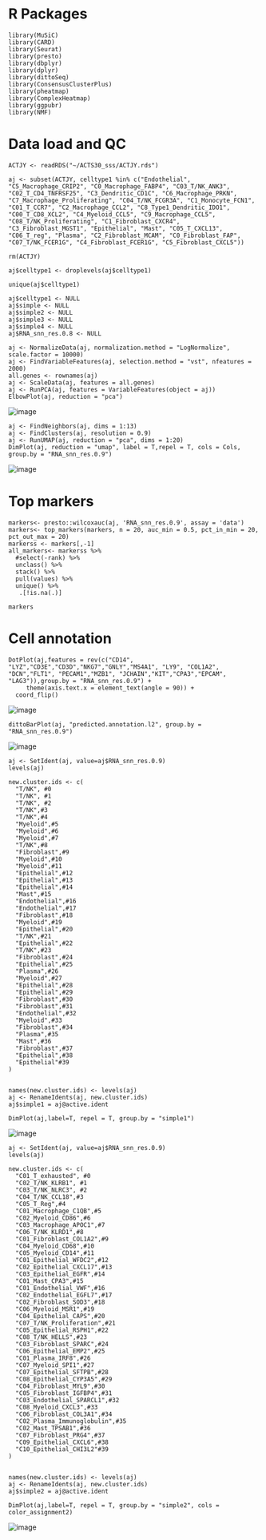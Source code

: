 # R Packages
```{r}
library(MuSiC)
library(CARD)
library(Seurat)
library(presto)
library(dbplyr)
library(dplyr)
library(dittoSeq)
library(ConsensusClusterPlus)
library(pheatmap)
library(ComplexHeatmap)
library(ggpubr)
library(NMF)
```

# Data load and QC
```{r}
ACTJY <- readRDS("~/ACTS30_sss/ACTJY.rds")
```


```{r}
aj <- subset(ACTJY, celltype1 %in% c("Endothelial", "C5_Macrophage_CRIP2", "C0_Macrophage_FABP4", "C03_T/NK_ANK3", "C02_T_CD4_TNFRSF25", "C3_Dendritic_CD1C", "C6_Macrophage_PRKN", "C7_Macrophage_Proliferating", "C04_T/NK_FCGR3A", "C1_Monocyte_FCN1", "C01_T_CCR7", "C2_Macrophage_CCL2", "C8_Type1_Dendritic_IDO1", "C00_T_CD8_XCL2", "C4_Myeloid_CCL5", "C9_Macrophage_CCL5", "C08_T/NK_Proliferating", "C1_Fibroblast_CXCR4", "C3_Fibroblast_MGST1", "Epithelial", "Mast", "C05_T_CXCL13", "C06_T_reg", "Plasma", "C2_Fibroblast_MCAM", "C0_Fibroblast_FAP", "C07_T/NK_FCER1G", "C4_Fibroblast_FCER1G", "C5_Fibroblast_CXCL5"))

rm(ACTJY)

aj$celltype1 <- droplevels(aj$celltype1)
 
unique(aj$celltype1)
```
 
```{r}
aj$celltype1 <- NULL
aj$simple <- NULL
aj$simple2 <- NULL
aj$simple3 <- NULL
aj$simple4 <- NULL
aj$RNA_snn_res.0.8 <- NULL
```
 

```{r}
aj <- NormalizeData(aj, normalization.method = "LogNormalize", scale.factor = 10000)
aj <- FindVariableFeatures(aj, selection.method = "vst", nfeatures = 2000)
all.genes <- rownames(aj)
aj <- ScaleData(aj, features = all.genes)
aj <- RunPCA(aj, features = VariableFeatures(object = aj))
ElbowPlot(aj, reduction = "pca")
```
![image](https://github.com/jyhwang4/ACTS_30_s/assets/59998490/84b0530c-8141-43d8-bf78-3e07612091a6)

```{r}
aj <- FindNeighbors(aj, dims = 1:13)
aj <- FindClusters(aj, resolution = 0.9)
aj <- RunUMAP(aj, reduction = "pca", dims = 1:20)
DimPlot(aj, reduction = "umap", label = T,repel = T, cols = Cols, group.by = "RNA_snn_res.0.9")
```
![image](https://github.com/jyhwang4/ACTS_30_s/assets/59998490/78a12f85-4e20-4cde-a65f-fda8bfdbd04e)

# Top markers
```{r}
markers<- presto::wilcoxauc(aj, 'RNA_snn_res.0.9', assay = 'data')
markers<- top_markers(markers, n = 20, auc_min = 0.5, pct_in_min = 20, pct_out_max = 20)
markerss <- markers[,-1]
all_markers<- markerss %>%
  #select(-rank) %>% 
  unclass() %>% 
  stack() %>%
  pull(values) %>%
  unique() %>%
   .[!is.na(.)]
 
markers
```
# Cell annotation
```{r,fig.width=10,fig.height=4}
DotPlot(aj,features = rev(c("CD14", "LYZ","CD3E","CD3D","NKG7","GNLY","MS4A1", "LY9", "COL1A2", "DCN","FLT1", "PECAM1","MZB1", "JCHAIN","KIT","CPA3","EPCAM", "LAG3")),group.by = "RNA_snn_res.0.9") +
     theme(axis.text.x = element_text(angle = 90)) +
  coord_flip()
```
![image](https://github.com/jyhwang4/ACTS_30_s/assets/59998490/3a4d1461-b68a-4e31-93e1-e16b5b65d9bc)
```{r,fig.width=15,fig.height=6}
dittoBarPlot(aj, "predicted.annotation.l2", group.by = "RNA_snn_res.0.9")
```
![image](https://github.com/jyhwang4/ACTS_30_s/assets/59998490/d119d679-d885-4cad-8881-1bbe7795b1b1)

```{r,fig.width=10,fig.height=5.5}
aj <- SetIdent(aj, value=aj$RNA_snn_res.0.9)
levels(aj)
 
new.cluster.ids <- c(
  "T/NK", #0
  "T/NK", #1
  "T/NK", #2
  "T/NK",#3
  "T/NK",#4
  "Myeloid",#5
  "Myeloid",#6
  "Myeloid",#7
  "T/NK",#8
  "Fibroblast",#9
  "Myeloid",#10
  "Myeloid",#11
  "Epithelial",#12
  "Epithelial",#13
  "Epithelial",#14
  "Mast",#15
  "Endothelial",#16
  "Endothelial",#17
  "Fibroblast",#18
  "Myeloid",#19
  "Epithelial",#20
  "T/NK",#21
  "Epithelial",#22
  "T/NK",#23
  "Fibroblast",#24
  "Epithelial",#25
  "Plasma",#26
  "Myeloid",#27
  "Epithelial",#28
  "Epithelial",#29
  "Fibroblast",#30
  "Fibroblast",#31
  "Endothelial",#32
  "Myeloid",#33
  "Fibroblast",#34
  "Plasma",#35
  "Mast",#36
  "Fibroblast",#37
  "Epithelial",#38
  "Epithelial"#39
)
 
 
names(new.cluster.ids) <- levels(aj)
aj <- RenameIdents(aj, new.cluster.ids)
aj$simple1 = aj@active.ident
 
DimPlot(aj,label=T, repel = T, group.by = "simple1")
```

![image](https://github.com/jyhwang4/ACTS_30_s/assets/59998490/24a58c61-9847-4b3d-b80f-a58c0a094358)

```{r,fig.width=10,fig.height=5.5}
aj <- SetIdent(aj, value=aj$RNA_snn_res.0.9)
levels(aj)
 
new.cluster.ids <- c(
  "C01_T_exhausted", #0
  "C02_T/NK_KLRB1", #1
  "C03_T/NK_NLRC3", #2
  "C04_T/NK_CCL18",#3
  "C05_T_Reg",#4
  "C01_Macrophage_C1QB",#5
  "C02_Myeloid_CD86",#6
  "C03_Macrophage_APOC1",#7
  "C06_T/NK_KLRD1",#8
  "C01_Fibroblast_COL1A2",#9
  "C04_Myeloid_CD68",#10
  "C05_Myeloid_CD14",#11
  "C01_Epithelial_WFDC2",#12
  "C02_Epithelial_CXCL17",#13
  "C03_Epithelial_EGFR",#14
  "C01_Mast_CPA3",#15
  "C01_Endothelial_VWF",#16
  "C02_Endothelial_EGFL7",#17
  "C02_Fibroblast_SOD3",#18
  "C06_Myeloid_MSR1",#19
  "C04_Epithelial_CAPS",#20
  "C07_T/NK_Proliferation",#21
  "C05_Epithelial_RSPH1",#22
  "C08_T/NK_HELLS",#23
  "C03_Fibroblast_SPARC",#24
  "C06_Epithelial_EMP2",#25
  "C01_Plasma_IRF8",#26
  "C07_Myeloid_SPI1",#27
  "C07_Epithelial_SFTPB",#28
  "C08_Epithelial_CYP3A5",#29
  "C04_Fibroblast_MYL9",#30
  "C05_Fibroblast_IGFBP4",#31
  "C03_Endothelial_SPARCL1",#32
  "C08_Myeloid_CXCL3",#33
  "C06_Fibroblast_COL3A1",#34
  "C02_Plasma_Immunoglobulin",#35
  "C02_Mast_TPSAB1",#36
  "C07_Fibroblast_PRG4",#37
  "C09_Epithelial_CXCL6",#38
  "C10_Epithelial_CHI3L2"#39
)
 
 
names(new.cluster.ids) <- levels(aj)
aj <- RenameIdents(aj, new.cluster.ids)
aj$simple2 = aj@active.ident
 
DimPlot(aj,label=T, repel = T, group.by = "simple2", cols = color_assignment2)
```
![image](https://github.com/jyhwang4/ACTS_30_s/assets/59998490/b9045012-b17d-460d-b05f-e5a51395b294)



